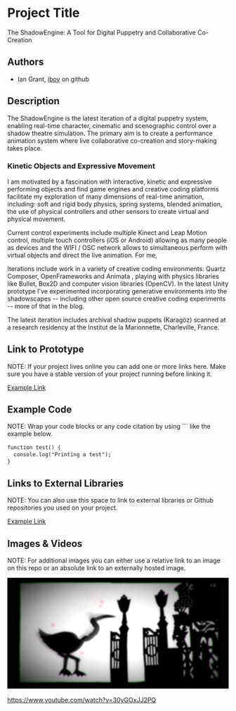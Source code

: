 # Project Title
The ShadowEngine: A Tool for Digital Puppetry and Collaborative Co-Creation

## Authors
- Ian Grant, [iboy](https://github.com/iboy "iboy on github") on github

## Description
The ShadowEngine is the latest iteration of a digital puppetry system, enabling real-time character, cinematic and scenographic control over a shadow theatre simulation. The primary aim is to create a performance animation system where live collaborative co-creation and story-making takes place.
### Kinetic Objects and Expressive Movement
I am motivated by a fascination with interactive, kinetic and expressive performing objects and find game engines and creative coding platforms facilitate my exploration of many dimensions of real-time animation, including:  soft and rigid body physics, spring systems,  blended animation, the use of physical controllers and other sensors to create virtual and physical movement.

Current control experiments include multiple Kinect and Leap Motion control, multiple touch controllers (iOS or Android) allowing as many people as devices and the WIFI / OSC network allows to simultaneous perform with virtual objects and direct the live animation. For me, 

Iterations include work in a variety of creative coding environments: Quartz Composer, OpenFrameworks and Animata , playing with physics libraries like Bullet, Box2D and computer vision libraries (OpenCV). In the latest Unity prototype I've experimented incorporating generative environments into the shadowscapes -- including other open source creative coding experiments --  more of that in the blog. 

The latest iteration includes archival shadow puppets (Karagöz) scanned at a research residency at the Institut de la Marionnette, Charleville, France.
## Link to Prototype
NOTE: If your project lives online you can add one or more links here. Make sure you have a stable version of your project running before linking it.

[Example Link](http://www.google.com "Example Link")

## Example Code
NOTE: Wrap your code blocks or any code citation by using ``` like the example below.
```
function test() {
  console.log("Printing a test");
}
```
## Links to External Libraries
 NOTE: You can also use this space to link to external libraries or Github repositories you used on your project.

[Example Link](http://www.google.com "Example Link")

## Images & Videos
NOTE: For additional images you can either use a relative link to an image on this repo or an absolute link to an externally hosted image.

![Example Image](project_images/cover.jpg?raw=true "Example Image")

https://www.youtube.com/watch?v=30yGOxJJ2PQ
